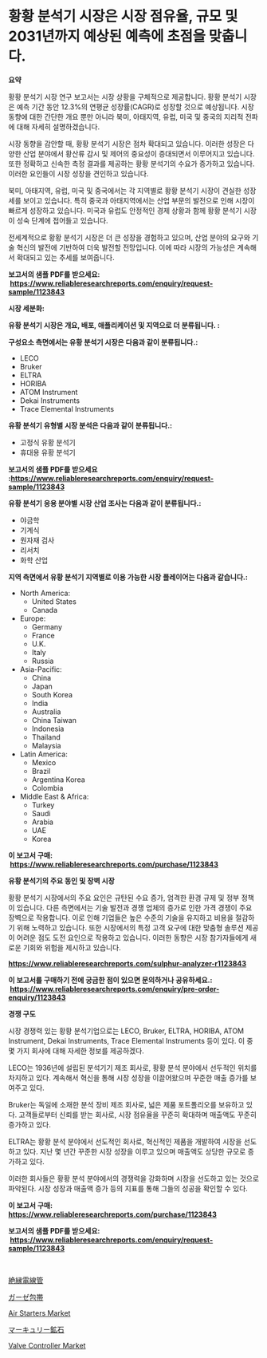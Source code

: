 <p><h1>황황 분석기 시장은 시장 점유율, 규모 및 2031년까지 예상된 예측에 초점을 맞춥니다.</h1></p><p><strong>요약</strong></p>
<p><p>황황 분석기 시장 연구 보고서는 시장 상황을 구체적으로 제공합니다. 황황 분석기 시장은 예측 기간 동안 12.3%의 연평균 성장률(CAGR)로 성장할 것으로 예상됩니다. 시장 동향에 대한 간단한 개요 뿐만 아니라 북미, 아태지역, 유럽, 미국 및 중국의 지리적 전파에 대해 자세히 설명하겠습니다.</p><p>시장 동향을 감안할 때, 황황 분석기 시장은 점차 확대되고 있습니다. 이러한 성장은 다양한 산업 분야에서 황산류 감시 및 제어의 중요성이 증대되면서 이루어지고 있습니다. 또한 정확하고 신속한 측정 결과를 제공하는 황황 분석기의 수요가 증가하고 있습니다. 이러한 요인들이 시장 성장을 견인하고 있습니다.</p><p>북미, 아태지역, 유럽, 미국 및 중국에서는 각 지역별로 황황 분석기 시장이 견실한 성장세를 보이고 있습니다. 특히 중국과 아태지역에서는 산업 부문의 발전으로 인해 시장이 빠르게 성장하고 있습니다. 미국과 유럽도 안정적인 경제 상황과 함께 황황 분석기 시장이 성숙 단계에 접어들고 있습니다.</p><p>전세계적으로 황황 분석기 시장은 더 큰 성장을 경험하고 있으며, 산업 분야의 요구와 기술 혁신의 발전에 기반하여 더욱 발전할 전망입니다. 이에 따라 시장의 가능성은 계속해서 확대되고 있는 추세를 보여줍니다.</p></p>
<p><strong>보고서의 샘플 PDF를 받으세요: &nbsp;<a href="https://www.reliableresearchreports.com/enquiry/request-sample/1123843">https://www.reliableresearchreports.com/enquiry/request-sample/1123843</a></strong></p>
<p><strong>시장 세분화:</strong></p>
<p><strong> 유황 분석기 시장은 개요, 배포, 애플리케이션 및 지역으로 더 분류됩니다. :</strong></p>
<p><strong>구성요소 측면에서는 유황 분석기 시장은 다음과 같이 분류됩니다.:</strong></p>
<p><ul><li>LECO</li><li>Bruker</li><li>ELTRA</li><li>HORIBA</li><li>ATOM Instrument</li><li>Dekai Instruments</li><li>Trace Elemental Instruments</li></ul></p>
<p><strong> 유황 분석기 유형별 시장 분석은 다음과 같이 분류됩니다.:</strong></p>
<p><ul><li>고정식 유황 분석기</li><li>휴대용 유황 분석기</li></ul></p>
<p><strong>보고서의 샘플 PDF를 받으세요 :<a href="https://www.reliableresearchreports.com/enquiry/request-sample/1123843">https://www.reliableresearchreports.com/enquiry/request-sample/1123843</a></strong></p>
<p><strong> 유황 분석기 응용 분야별 시장 산업 조사는 다음과 같이 분류됩니다.:</strong></p>
<p><ul><li>야금학</li><li>기계식</li><li>원자재 검사</li><li>리서치</li><li>화학 산업</li></ul></p>
<p><strong>지역 측면에서 유황 분석기 지역별로 이용 가능한 시장 플레이어는 다음과 같습니다.:</strong></p>
<p><ul>
    <li>
        North America:
        <ul>
            <li>United States</li>
            <li>Canada</li>
        </ul>
    </li>
    <li>
        Europe:
        <ul>
            <li>Germany</li>
            <li>France</li>
            <li>U.K.</li>
            <li>Italy</li>
            <li>Russia</li>
        </ul>
    </li>
    <li>
        Asia-Pacific:
        <ul>
            <li>China</li>
            <li>Japan</li>
            <li>South Korea</li>
            <li>India</li>
            <li>Australia</li>
            <li>China Taiwan</li>
            <li>Indonesia</li>
            <li>Thailand</li>
            <li>Malaysia</li>
        </ul>
    </li>
    <li>
        Latin America:
        <ul>
            <li>Mexico</li>
            <li>Brazil</li>
            <li>Argentina Korea</li>
            <li>Colombia</li>
        </ul>
    </li>
    <li>
        Middle East & Africa:
        <ul>
            <li>Turkey</li>
            <li>Saudi</li>
            <li>Arabia</li>
            <li>UAE</li>
            <li>Korea</li>
        </ul>
    </li>
    </ul></p>
<p><strong>이 보고서 구매: &nbsp;<a href="https://www.reliableresearchreports.com/purchase/1123843">https://www.reliableresearchreports.com/purchase/1123843</a></strong></p>
<p><strong>유황 분석기의 주요 동인 및 장벽 시장</strong></p>
<p><p>황황 분석기 시장에서의 주요 요인은 규탄된 수요 증가, 엄격한 환경 규제 및 정부 정책이 있습니다. 다른 측면에서는 기술 발전과 경쟁 업체의 증가로 인한 가격 경쟁이 주요 장벽으로 작용합니다. 이로 인해 기업들은 높은 수준의 기술을 유지하고 비용을 절감하기 위해 노력하고 있습니다. 또한 시장에서의 특정 고객 요구에 대한 맞춤형 솔루션 제공이 어려운 점도 도전 요인으로 작용하고 있습니다. 이러한 동향은 시장 참가자들에게 새로운 기회와 위험을 제시하고 있습니다.</p></p>
<p><strong><a href="https://www.reliableresearchreports.com/sulphur-analyzer-r1123843">https://www.reliableresearchreports.com/sulphur-analyzer-r1123843</a></strong></p>
<p><strong>이 보고서를 구매하기 전에 궁금한 점이 있으면 문의하거나 공유하세요.: &nbsp;<a href="https://www.reliableresearchreports.com/enquiry/pre-order-enquiry/1123843">https://www.reliableresearchreports.com/enquiry/pre-order-enquiry/1123843</a></strong></p>
<p><strong>경쟁 구도</strong></p>
<p><p>시장 경쟁력 있는 황황 분석기업으로는 LECO, Bruker, ELTRA, HORIBA, ATOM Instrument, Dekai Instruments, Trace Elemental Instruments 등이 있다. 이 중 몇 가지 회사에 대해 자세한 정보를 제공하겠다.</p><p>LECO는 1936년에 설립된 분석기기 제조 회사로, 황황 분석 분야에서 선두적인 위치를 차지하고 있다. 계속해서 혁신을 통해 시장 성장을 이끌어왔으며 꾸준한 매출 증가를 보여주고 있다.</p><p>Bruker는 독일에 소재한 분석 장비 제조 회사로, 넓은 제품 포트폴리오를 보유하고 있다. 고객들로부터 신뢰를 받는 회사로, 시장 점유율을 꾸준히 확대하며 매출액도 꾸준히 증가하고 있다.</p><p>ELTRA는 황황 분석 분야에서 선도적인 회사로, 혁신적인 제품을 개발하여 시장을 선도하고 있다. 지난 몇 년간 꾸준한 시장 성장을 이루고 있으며 매출액도 상당한 규모로 증가하고 있다.</p><p>이러한 회사들은 황황 분석 분야에서의 경쟁력을 강화하며 시장을 선도하고 있는 것으로 파악된다. 시장 성장과 매출액 증가 등의 지표를 통해 그들의 성공을 확인할 수 있다.</p></p>
<p><strong>이 보고서 구매: &nbsp; <a href="https://www.reliableresearchreports.com/purchase/1123843">https://www.reliableresearchreports.com/purchase/1123843</a></strong></p>
<p><strong>보고서의 샘플 PDF를 받으세요: &nbsp;<a href="https://www.reliableresearchreports.com/enquiry/request-sample/1123843">https://www.reliableresearchreports.com/enquiry/request-sample/1123843</a></strong><strong></strong></p>
<p>&nbsp;</p>
<p><p><a href="https://medium.com/@christiandickens2005/%E7%B5%B6%E7%B8%81%E3%82%B3%E3%83%B3%E3%82%B8%E3%83%83%E3%83%88%E5%B8%82%E5%A0%B4-2031%E5%B9%B4%E3%81%BE%E3%81%A7%E3%81%AE%E6%88%90%E5%8A%9F%E3%81%99%E3%82%8B%E3%83%93%E3%82%B8%E3%83%8D%E3%82%B9%E6%88%A6%E7%95%A5%E3%81%AE%E9%8D%B5-14742da3abca">絶縁電線管</a></p><p><a href="https://github.com/cbigkbh02719/Market-Research-Report-List-1/blob/main/606311737460.md">ガーゼ包帯</a></p><p><a href="https://github.com/BryceTownsendr/Market-Research-Report-List-4/blob/main/air-starters-market.md">Air Starters Market</a></p><p><a href="https://medium.com/@lilliandach1969/%E6%B0%B4%E9%8A%80%E9%89%B1%E7%9F%B3%E5%B8%82%E5%A0%B4%E3%81%AF2031%E5%B9%B4%E3%81%BE%E3%81%A7%E3%81%AE%E5%B8%82%E5%A0%B4%E3%82%B7%E3%82%A7%E3%82%A2-%E8%A6%8F%E6%A8%A1-%E4%BA%88%E6%B8%AC%E3%81%AB%E7%84%A6%E7%82%B9%E3%82%92%E5%BD%93%E3%81%A6%E3%81%A6%E3%81%84%E3%81%BE%E3%81%99-7aa493224bfa">マーキュリー鉱石</a></p><p><a href="https://medium.com/@kaceyrath00/valve-controller-market-competitive-analysis-market-trends-and-forecast-to-2031-c7cc2b5263f7">Valve Controller Market</a></p></p>